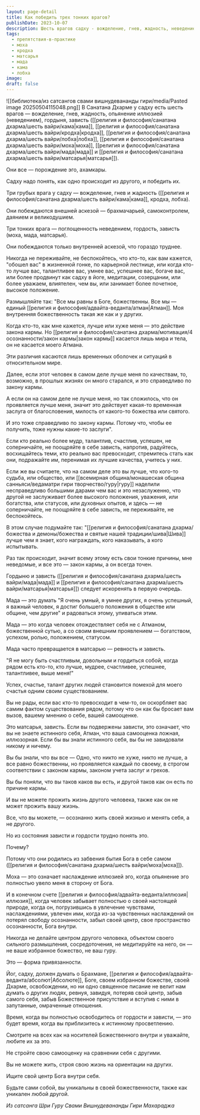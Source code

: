 ```yaml
---
layout: page-detail
title: Как победить трех тонких врагов?
publishDate: 2023-10-07
description: Шесть врагов садху - вожделение, гнев, жадность, неведение, гордыня и зависть - порождения эго, преодолеваются внешней и внутренней аскезой. Зависть и гордыня возникают из забвения своей истинной природы, а сравнение себя с другими ведёт к страданиям. Освобождение приходит через осознание своей божественной сути, уважение к другим и отказ от привязанности к чужим успехам и статусам.
tags:
  - препятствия-в-практике
  - моха
  - кродха
  - матсарья
  - мада
  - кама
  - лобха
image: 
draft: false
---
```

![[библиотека/из сатсангов свами вишнудевананды гири/media/Pasted image 20250504115048.png]]
 В Санатана Дхарме у садху есть шесть врагов — вожделение, гнев, жадность, опьянение иллюзией (неведением), гордыня, зависть ([[религия и философия/санатана дхарма/шесть вайри/кама|кама]], [[религия и философия/санатана дхарма/шесть вайри/кродха|кродха]], [[религия и философия/санатана дхарма/шесть вайри/лобха|лобха]], [[религия и философия/санатана дхарма/шесть вайри/моха|моха]], [[религия и философия/санатана дхарма/шесть вайри/мада|мада]] и [[религия и философия/санатана дхарма/шесть вайри/матсарья|матсарья]]).

 Они все — порождение эго, ахамкары.

 Садху надо понять, как одно происходит из другого, и победить их.

 Три грубых врага у садху — вожделение, гнев и жадность ([[религия и философия/санатана дхарма/шесть вайри/кама|кама]], кродха, лобха).

 Они побеждаются внешней аскезой — брахмачарьей, самоконтролем, даянием и великодушием.

 Три тонких врага — поглощенность неведением, гордость, зависть (моха, мада, матсарья).

 Они побеждаются только внутренней аскезой, что гораздо труднее.

  
 Никогда не переживайте, не беспокойтесь, что кто-то, как вам кажется, "обошел вас" в жизненной гонке, по карьерной лестнице, или когда кто-то лучше вас, талантливее вас, умнее вас, успешнее вас, богаче вас, или более продвинут как садху в йоге, медитации, созерцании, или более уважаем, влиятелен, чем вы, или занимает более почетное, высокое положение.

 Размышляйте так: "Все мы равны в Боге, божественны. Все мы — единый [[религия и философия/адвайта-веданта/атман|Атман]]. Моя внутренняя божественность такая же как и у других.

 Когда кто-то, как мне кажется, лучше или хуже меня — это действие закона кармы. Но [[религия и философия/санатана дхарма/мотивация/4 осознанности/закон кармы|закон кармы]] касается лишь мира и тела, он не касается моего Атмана.

 Эти различия касаются лишь временных оболочек и ситуаций в относительном мире.

 Далее, если этот человек в самом деле лучше меня по качествам, то, возможно, в прошлых жизнях он много старался, и это справедливо по закону кармы.

 А если он на самом деле не лучше меня, но так сложилось, что он проявляется лучше меня, значит это действует какая-то временная заслуга от благословения, милость от какого-то божества или святого.

 И это тоже справедливо по закону кармы. Потому что, чтобы ее получить, тоже нужны какие-то заслуги".

  
 Если кто реально более мудр, талантлив, счастлив, успешен, не соперничайте, не поощряйте в себе зависть, напротив, радуйтесь, восхищайтесь теми, кто реально вас превосходит, стремитесь стать как они, подражайте им, перенимая их лучшие качества, учитесь у них.

 Если же вы считаете, что на самом деле это вы лучше, что кого-то судьба, или общество, или [[всемирная община/монашеская община санньяси/ведаматри гири творчество/гуру|гуру]] наделили несправедливо большими дарами чем вас и это незаслуженно, что другой не заслуживает более высокого положения, уважения, или богатства, или статусов, или духовных опытов, и здесь — не соперничайте, не поощряйте в себе зависть, не переживайте, не беспокойтесь.

 В этом случае подумайте так: "[[религия и философия/санатана дхарма/божества и демоны/божества и святые нашей традиции/шива|Шива]] лучше чем я знает, кого награждать, кого наказывать, а кого испытывать.

 Раз так происходит, значит всему этому есть свои тонкие причины, мне неведомые, и все это — закон кармы, а он всегда точен.

 Гордыню и зависть ([[религия и философия/санатана дхарма/шесть вайри/мада|мада]] и [[религия и философия/санатана дхарма/шесть вайри/матсарья|матсарья]]) следует искоренять в первую очередь.

 Мада — это думать "Я очень умный, я умнее других, я очень успешный, я важный человек, я достиг большего положения в обществе или общине, чем другие" и радоваться этому, упиваться этим.

 Мада — это когда человек отождествляет себя не с Атманом, божественной сутью, а со своим внешним проявлением — богатством, успехом, ролью, положением, статусом.

 Мада часто превращается в матсарью — ревность и зависть.

 "Я не могу быть счастливым, довольным и гордиться собой, когда рядом есть кто-то, кто лучше, мудрее, счастливее, успешнее, талантливее, выше меня!"

 Успех, счастье, талант других людей становится помехой для моего счастья одним своим существованием.

 Вы не рады, если вас кто-то превосходит в чем-то, он оскорбляет вас самим фактом существования рядом, потому что он как бы бросает вам вызов, вашему мнению о себе, вашей самооценке.

 Это матсарья, зависть. Если вы подвержены зависти, это означает, что вы не знаете истинного себя, Атман, что ваша самооценка ложная, иллюзорная. Если бы вы знали истинного себя, вы бы не завидовали никому и ничему.

 Вы бы знали, что вы все — Одно, что никто не хуже, никто не лучше, а все равно божественны, но проявляется каждый по своему, в строгом соответствии с законом кармы, законом учета заслуг и грехов.

 Вы бы поняли, что вы таков каков вы есть, и другой таков как он есть по причине кармы.

 И вы не можете прожить жизнь другого человека, также как он не может прожить вашу жизнь.

 Все, что вы можете, — осознанно жить своей жизнью и менять себя, а не другого.

 Но из состояния зависти и гордости трудно понять это.

 Почему?

 Потому что они родились из забвения бытия Бога в себе самом ([[религия и философия/санатана дхарма/шесть вайри/моха|моха]]).

  
 Моха — это означает наслаждение иллюзией эго, когда опьянение эго полностью увело меня в сторону от Бога.

 И в конечном счете [[религия и философия/адвайта-веданта/иллюзия|иллюзия]], когда человек забывает полностью о своей настоящей природе, когда он, погрузившись в увлечение чувствами, наслаждениями, увлечен ими, когда из-за чувственных наслаждений он потерял свободу осознанности, забыл своей центр, свое пространство осознанности, Бога внутри.

 Никогда не делайте центром другого человека, объектом своего сильного размышления, сосредоточения, не медитируйте на него, он — не ваше избранное божество, не ваш гуру.

 Это — форма привязанности.

 Йог, садху, должен думать о Брахмане, [[религия и философия/адвайта-веданта/абсолют|Абсолюте]], Боге, своем избранном божестве, своей Дхарме, освобождении, но ни одно священное писание не велит нам думать о других людях, ревнуя, завидуя, потеряв свой центр, забыв самого себя, забыв Божественное присутствие и вступив с ними в запутанные, омраченные отношения.

 Время, когда вы полностью освободитесь от гордости и зависти, — это будет время, когда вы приблизитесь к истинному просветлению.

  
 Смотрите на всех как на носителей Божественного внутри и уважайте, любите их за это.

 Не стройте свою самооценку на сравнении себя с другими.

 Вы не можете жить, строя свою жизнь на ориентации на других.

 Ищите свой центр Бога внутри себя.

 Будьте сами собой, вы уникальны в своей божественности, также как уникален любой другой.

 *Из сатсанга Шри Гуру Свами Вишнудевананды Гири Махараджа*